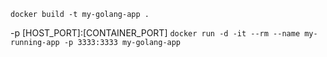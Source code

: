 `docker build -t my-golang-app .`

-p [HOST_PORT]:[CONTAINER_PORT]
`docker run -d -it --rm --name my-running-app -p 3333:3333 my-golang-app`